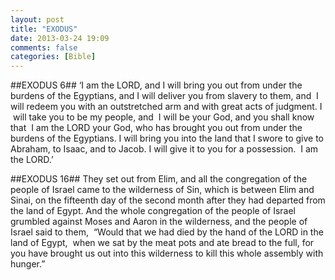 ```yaml
---
layout: post
title: "EXODUS"
date: 2013-03-24 19:09
comments: false
categories: [Bible]
---
```

##EXODUS 6##
‘I am the LORD, and I will bring you out from under the burdens of the Egyptians, and I will deliver you from slavery to them, and  I will redeem you with an outstretched arm and with great acts of judgment. I  will take you to be my people, and  I will be your God, and you shall know that  I am the LORD your God, who has brought you out from under the burdens of the Egyptians. I will bring you into the land that I swore to give to Abraham, to Isaac, and to Jacob. I will give it to you for a possession.  I am the LORD.’

##EXODUS 16##
They set out from Elim, and all the congregation of the people of Israel came to the wilderness of Sin, which is between Elim and Sinai, on the fifteenth day of the second month after they had departed from the land of Egypt. And the whole congregation of the people of Israel grumbled against Moses and Aaron in the wilderness, and the people of Israel said to them,  “Would that we had died by the hand of the LORD in the land of Egypt,  when we sat by the meat pots and ate bread to the full, for you have brought us out into this wilderness to kill this whole assembly with hunger.”

